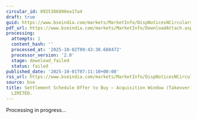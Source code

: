 ```yaml
---
circular_id: 8925386890ea17a4
draft: true
guid: https://www.bseindia.com/markets/MarketInfo/DispNoticesNCirculars.aspx?Noticeid={E9FDABB9-2C95-4FD4-B802-5B691D0BE628}&noticeno=20251001-6&dt=10/01/2025&icount=6&totcount=83&flag=0
pdf_url: https://www.bseindia.com/markets/MarketInfo/DownloadAttach.aspx?id=20251001-6&attachedId=
processing:
  attempts: 1
  content_hash: ''
  processed_at: '2025-10-02T09:43:30.688472'
  processor_version: '2.0'
  stage: download_failed
  status: failed
published_date: '2025-10-01T07:11:10+00:00'
rss_url: https://www.bseindia.com/markets/MarketInfo/DispNoticesNCirculars.aspx?Noticeid={E9FDABB9-2C95-4FD4-B802-5B691D0BE628}&noticeno=20251001-6&dt=10/01/2025&icount=6&totcount=83&flag=0
source: bse
title: Settlement Schedule Offer to Buy – Acquisition Window (Takeover) for PACE AUTOMATION
  LIMITED.
---
```


Processing in progress...